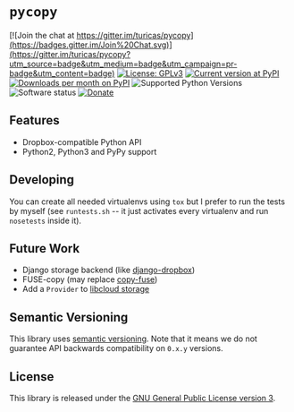 # `pycopy`

[![Join the chat at https://gitter.im/turicas/pycopy](https://badges.gitter.im/Join%20Chat.svg)](https://gitter.im/turicas/pycopy?utm_source=badge&utm_medium=badge&utm_campaign=pr-badge&utm_content=badge)
[![License: GPLv3](https://img.shields.io/pypi/l/pycopy.svg)](https://github.com/turicas/pycopy/blob/develop/LICENSE)
[![Current version at PyPI](https://img.shields.io/pypi/v/pycopy.svg)](https://pypi.python.org/pypi/pycopy)
[![Downloads per month on PyPI](https://img.shields.io/pypi/dm/pycopy.svg)](https://pypi.python.org/pypi/pycopy)
![Supported Python Versions](https://img.shields.io/pypi/pyversions/pycopy.svg)
![Software status](https://img.shields.io/pypi/status/pycopy.svg)
[![Donate](https://img.shields.io/gratipay/turicas.svg?style=social&label=Donate)](https://www.gratipay.com/turicas)


## Features

- Dropbox-compatible Python API
- Python2, Python3 and PyPy support

## Developing

You can create all needed virtualenvs using `tox` but I prefer to run the tests
by myself (see `runtests.sh` -- it just activates every virtualenv and run
`nosetests` inside it).


## Future Work

- Django storage backend (like
  [django-dropbox](https://pypi.python.org/pypi/django-dropbox))
- FUSE-copy (may replace [copy-fuse](https://github.com/copy-app/copy-fuse/))
- Add a `Provider` to [libcloud
  storage](https://libcloud.readthedocs.org/en/latest/storage/index.html)


## Semantic Versioning

This library uses [semantic versioning](http://semver.org). Note that it means
we do not guarantee API backwards compatibility on `0.x.y` versions.


## License

This library is released under the [GNU General Public License version
3](http://www.gnu.org/licenses/gpl-3.0.html).
